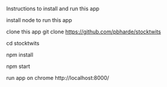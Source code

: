 Instructions to install and run this app

install node to run this app

clone this app git clone https://github.com/pbharde/stocktwits

cd stocktwits

npm install

npm start

run app on chrome http://localhost:8000/
